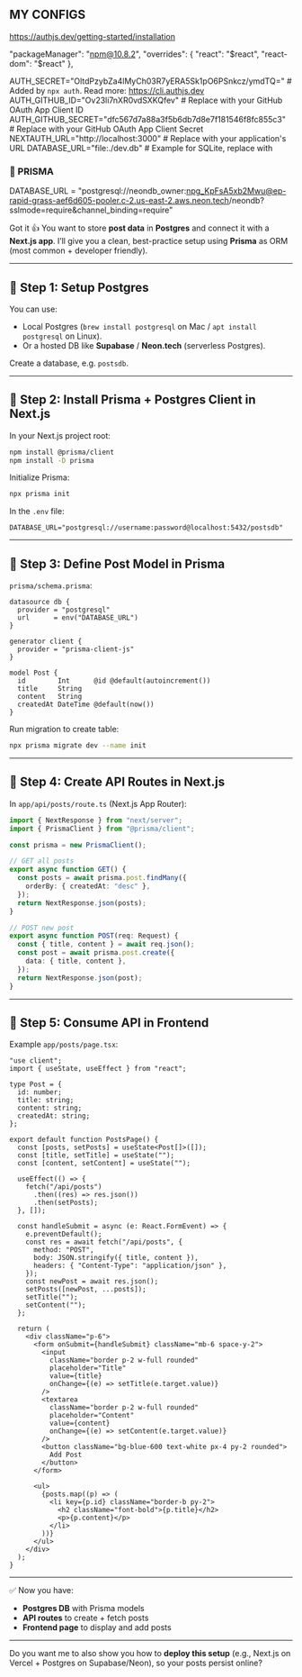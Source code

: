 
## MY CONFIGS

https://authjs.dev/getting-started/installation

 "packageManager": "npm@10.8.2",
  "overrides": {
    "react": "$react",
    "react-dom": "$react"
  },

AUTH_SECRET="OltdPzybZa4lMyCh03R7yERA5Sk1pO6PSnkcz/ymdTQ=" # Added by `npx auth`. Read more: https://cli.authjs.dev
AUTH_GITHUB_ID="Ov23li7nXR0vdSXKQfev" # Replace with your GitHub OAuth App Client ID
AUTH_GITHUB_SECRET="dfc567d7a88a3f5b6db7d8e7f181546f8fc855c3" # Replace with your GitHub OAuth App Client Secret
NEXTAUTH_URL="http://localhost:3000" # Replace with your application's URL
DATABASE_URL="file:./dev.db" # Example for SQLite, replace with


### 🔹 PRISMA
DATABASE_URL = "postgresql://neondb_owner:npg_KpFsA5xb2Mwu@ep-rapid-grass-aef6d605-pooler.c-2.us-east-2.aws.neon.tech/neondb?sslmode=require&channel_binding=require"

Got it 👍 You want to store **post data** in **Postgres** and connect it with a **Next.js app**. I’ll give you a clean, best-practice setup using **Prisma** as ORM (most common + developer friendly).

---

## 🔹 Step 1: Setup Postgres

You can use:

* Local Postgres (`brew install postgresql` on Mac / `apt install postgresql` on Linux).
* Or a hosted DB like **Supabase** / **Neon.tech** (serverless Postgres).

Create a database, e.g. `postsdb`.

---

## 🔹 Step 2: Install Prisma + Postgres Client in Next.js

In your Next.js project root:

```bash
npm install @prisma/client
npm install -D prisma
```

Initialize Prisma:

```bash
npx prisma init
```

In the `.env` file:

```env
DATABASE_URL="postgresql://username:password@localhost:5432/postsdb"
```

---

## 🔹 Step 3: Define Post Model in Prisma

`prisma/schema.prisma`:

```prisma
datasource db {
  provider = "postgresql"
  url      = env("DATABASE_URL")
}

generator client {
  provider = "prisma-client-js"
}

model Post {
  id        Int      @id @default(autoincrement())
  title     String
  content   String
  createdAt DateTime @default(now())
}
```

Run migration to create table:

```bash
npx prisma migrate dev --name init
```

---

## 🔹 Step 4: Create API Routes in Next.js

In `app/api/posts/route.ts` (Next.js App Router):

```ts
import { NextResponse } from "next/server";
import { PrismaClient } from "@prisma/client";

const prisma = new PrismaClient();

// GET all posts
export async function GET() {
  const posts = await prisma.post.findMany({
    orderBy: { createdAt: "desc" },
  });
  return NextResponse.json(posts);
}

// POST new post
export async function POST(req: Request) {
  const { title, content } = await req.json();
  const post = await prisma.post.create({
    data: { title, content },
  });
  return NextResponse.json(post);
}
```

---

## 🔹 Step 5: Consume API in Frontend

Example `app/posts/page.tsx`:

```tsx
"use client";
import { useState, useEffect } from "react";

type Post = {
  id: number;
  title: string;
  content: string;
  createdAt: string;
};

export default function PostsPage() {
  const [posts, setPosts] = useState<Post[]>([]);
  const [title, setTitle] = useState("");
  const [content, setContent] = useState("");

  useEffect(() => {
    fetch("/api/posts")
      .then((res) => res.json())
      .then(setPosts);
  }, []);

  const handleSubmit = async (e: React.FormEvent) => {
    e.preventDefault();
    const res = await fetch("/api/posts", {
      method: "POST",
      body: JSON.stringify({ title, content }),
      headers: { "Content-Type": "application/json" },
    });
    const newPost = await res.json();
    setPosts([newPost, ...posts]);
    setTitle("");
    setContent("");
  };

  return (
    <div className="p-6">
      <form onSubmit={handleSubmit} className="mb-6 space-y-2">
        <input
          className="border p-2 w-full rounded"
          placeholder="Title"
          value={title}
          onChange={(e) => setTitle(e.target.value)}
        />
        <textarea
          className="border p-2 w-full rounded"
          placeholder="Content"
          value={content}
          onChange={(e) => setContent(e.target.value)}
        />
        <button className="bg-blue-600 text-white px-4 py-2 rounded">
          Add Post
        </button>
      </form>

      <ul>
        {posts.map((p) => (
          <li key={p.id} className="border-b py-2">
            <h2 className="font-bold">{p.title}</h2>
            <p>{p.content}</p>
          </li>
        ))}
      </ul>
    </div>
  );
}
```

---

✅ Now you have:

* **Postgres DB** with Prisma models
* **API routes** to create + fetch posts
* **Frontend page** to display and add posts

---

Do you want me to also show you how to **deploy this setup** (e.g., Next.js on Vercel + Postgres on Supabase/Neon), so your posts persist online?
